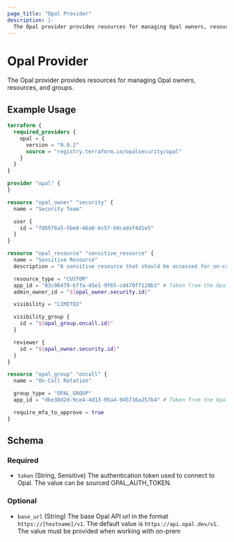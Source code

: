 ```yaml
---
page_title: "Opal Provider"
description: |-
  The Opal provider provides resources for managing Opal owners, resources, and groups.
---
```


# Opal Provider

The Opal provider provides resources for managing Opal owners, resources, and groups.

## Example Usage

```terraform
terraform {
  required_providers {
    opal = {
      version = "0.0.2"
      source = "registry.terraform.io/opalsecurity/opal"
    }
  }
}

provider "opal" {
}

resource "opal_owner" "security" {
  name = "Security Team"

  user {
    id = "f865f6a5-5be8-46a0-bc57-b9cadaf4d1e5"
  }
}

resource "opal_resource" "sensitive_resource" {
  name = "Sensitive Resource"
  description = "A sensitive resource that should be accessed for on-call only."

  resource_type = "CUSTOM"
  app_id = "03c06479-6ffa-45e1-9f65-cd470ff128b3" # Taken from the Opal web app.
  admin_owner_id = "${opal_owner.security.id}"

  visibility = "LIMITED"

  visibility_group {
    id = "${opal_group.oncall.id}"
  }

  reviewer {
    id = "${opal_owner.security.id}"
  }
}

resource "opal_group" "oncall" {
  name = "On-Call Rotation"

  group_type = "OPAL_GROUP"
  app_id = "dbe38d2d-9ce4-4d13-95a4-945716a257b4" # Taken from the Opal web app.

  require_mfa_to_approve = true
}
```

<!-- schema generated by tfplugindocs -->
## Schema

### Required

- `token` (String, Sensitive) The authentication token used to connect to Opal. The value can be sourced OPAL_AUTH_TOKEN.

### Optional

- `base_url` (String) The base Opal API url in the format `https://[hostname]/v1`. The default value is `https://api.opal.dev/v1`. The value must be provided when working with on-prem
